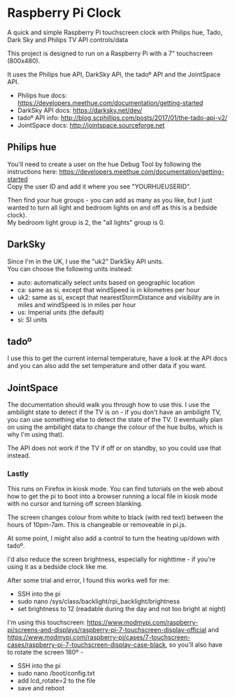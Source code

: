 # Raspberry Pi Clock

A quick and simple Raspberry Pi touchscreen clock with Philips hue, Tado, Dark Sky and Philips TV API controls/data

This project is designed to run on a Raspberry Pi with a 7" touchscreen (800x480).

It uses the Philips hue API, DarkSky API, the tadoº API and the JointSpace API.

* Philips hue docs: https://developers.meethue.com/documentation/getting-started
* DarkSky API docs: https://darksky.net/dev/
* tadoº API info: http://blog.scphillips.com/posts/2017/01/the-tado-api-v2/
* JointSpace docs: http://jointspace.sourceforge.net

## Philips hue
You'll need to create a user on the hue Debug Tool by following the instructions here: https://developers.meethue.com/documentation/getting-started  
Copy the user ID and add it where you see "YOURHUEUSERID".  

Then find your hue groups - you can add as many as you like, but I just wanted to turn all light and bedroom lights on and off as this is a bedside clock).  
My bedroom light group is 2, the "all lights" group is 0.  

## DarkSky
Since I'm in the UK, I use the "uk2" DarkSky API units.  
You can choose the following units instead:  
* auto: automatically select units based on geographic location
* ca: same as si, except that windSpeed is in kilometres per hour
* uk2: same as si, except that nearestStormDistance and visibility are in miles and windSpeed is in miles per hour
* us: Imperial units (the default)
* si: SI units

## tadoº
I use this to get the current internal temperature, have a look at the API docs and you can also add the set temperature and other data if you want.  

## JointSpace
The documentation should walk you through how to use this. I use the ambilight state to detect if the TV is on - if you don't have an ambilight TV, you can use something else to detect the state of the TV. (I eventually plan on using the ambilight data to change the colour of the hue bulbs, which is why I'm using that).  

The API does not work if the TV if off or on standby, so you could use that instead.  

### Lastly
This runs on Firefox in kiosk mode. You can find tutorials on the web about how to get the pi to boot into a browser running a local file in kiosk mode with no cursor and turning off screen blanking.  

The screen changes colour from white to black (with red text) between the hours of 10pm-7am. This is changeable or removeable in pi.js.  

At some point, I might also add a control to turn the heating up/down with tadoº.  

I'd also reduce the screen brightness, especially for nighttime - if you're using it as a bedside clock like me.  

After some trial and error, I found this works well for me:

* SSH into the pi
* sudo nano /sys/class/backlight/rpi_backlight/brightness
* set brightness to 12 (readable during the day and not too bright at night)

I'm using this touchscreen: https://www.modmypi.com/raspberry-pi/screens-and-displays/raspberry-pi-7-touchscreen-display-official and https://www.modmypi.com/raspberry-pi/cases/7-touchscreen-cases/raspberry-pi-7-touchscreen-display-case-black, so you'll also have to rotate the screen 180º -

* SSH into the pi
* sudo nano /boot/config.txt
* add lcd_rotate=2 to the file
* save and reboot

